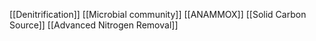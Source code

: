 [[Denitrification]]
[[Microbial community]]
[[ANAMMOX]]
[[Solid Carbon Source]]
[[Advanced Nitrogen Removal]]
